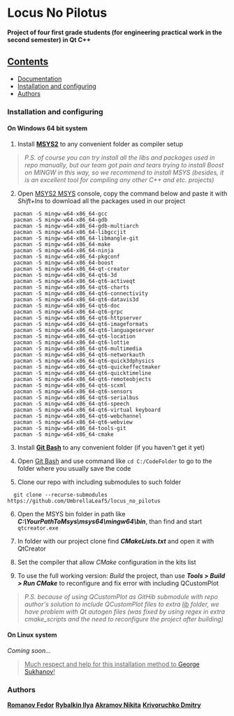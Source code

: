 # Locus No Pilotus

**Project of four first grade students (for engineering practical work in the second semester) in Qt C++**

## <u>**Contents**</u>
  * [Documentation](https://umbrellaleaf5.github.io/locus_no_pilotus/index.html "documentation generated with doxygen")
 * [Installation and configuring](#installation-and-configuring "with using MSYS")
 * [Authors](#authors "the best guys")

### Installation and configuring

#### On Windows 64 bit system
1) Install **[MSYS2](https://www.msys2.org/)** to any convenient folder as compiler setup
> *P.S. of course you can try install all the libs and packages used in repo manually, but our team got pain and tears trying to install Boost on MINGW in this way, so we recommend to install MSYS (besides, it is an excellent tool for compiling any other C++ and etc. projects)*

2) Open <u>MSYS2 MSYS</u> console, copy the command below and paste it with *Shift+Ins* to download all the packages used in our project
```
  pacman -S mingw-w64-x86_64-gcc
  pacman -S mingw-w64-x86_64-gdb
  pacman -S mingw-w64-x86_64-gdb-multiarch
  pacman -S mingw-w64-x86_64-libgccjit 
  pacman -S mingw-w64-x86_64-libmangle-git 
  pacman -S mingw-w64-x86_64-make
  pacman -S mingw-w64-x86_64-ninja
  pacman -S mingw-w64-x86_64-pkgconf
  pacman -S mingw-w64-x86_64-boost
  pacman -S mingw-w64-x86_64-qt-creator
  pacman -S mingw-w64-x86_64-qt6-3d
  pacman -S mingw-w64-x86_64-qt6-activeqt
  pacman -S mingw-w64-x86_64-qt6-charts 
  pacman -S mingw-w64-x86_64-qt6-connectivity 
  pacman -S mingw-w64-x86_64-qt6-datavis3d
  pacman -S mingw-w64-x86_64-qt6-doc 
  pacman -S mingw-w64-x86_64-qt6-grpc 
  pacman -S mingw-w64-x86_64-qt6-httpserver 
  pacman -S mingw-w64-x86_64-qt6-imageformats 
  pacman -S mingw-w64-x86_64-qt6-languageserver
  pacman -S mingw-w64-x86_64-qt6-location 
  pacman -S mingw-w64-x86_64-qt6-lottie 
  pacman -S mingw-w64-x86_64-qt6-multimedia 
  pacman -S mingw-w64-x86_64-qt6-networkauth 
  pacman -S mingw-w64-x86_64-qt6-quick3dphysics 
  pacman -S mingw-w64-x86_64-qt6-quickeffectmaker 
  pacman -S mingw-w64-x86_64-qt6-quicktimeline 
  pacman -S mingw-w64-x86_64-qt6-remoteobjects 
  pacman -S mingw-w64-x86_64-qt6-scxml
  pacman -S mingw-w64-x86_64-qt6-sensors 
  pacman -S mingw-w64-x86_64-qt6-serialbus 
  pacman -S mingw-w64-x86_64-qt6-speech 
  pacman -S mingw-w64-x86_64-qt6-virtual keyboard 
  pacman -S mingw-w64-x86_64-qt6-webchannel 
  pacman -S mingw-w64-x86_64-qt6-webview 
  pacman -S mingw-w64-x86_64-tools-git
  pacman -S mingw-w64-x86_64-cmake
```

3) Install **[Git Bash](https://gitforwindows.org/)** to any convenient folder (if you haven't get it yet) 

4) Open <u>Git Bash</u> and use command like ``` cd C:/CodeFolder ``` to go to the folder where you usually save the code

5) Clone our repo with including submodules to such folder
``` 
  git clone --recurse-submodules https://github.com/UmbrellaLeaf5/locus_no_pilotus 
```

6) Open the MSYS bin folder in path like ***C:\YourPathToMsys\msys64\mingw64\bin***, than find and start ``` qtcreator.exe ```

7) In folder with our project clone find ***CMakeLists.txt*** and open it with QtCreator

8) Set the compiler that allow *CMake* configuration in the kits list

8) To use the full working version: *Build* the project, than use ***Tools > Build > Run CMake*** to reconfigure and fix error with including QCustomPlot
> *P.S. because of using QCustomPlot as GitHib submodule with repo author's solution to include QCustomPlot files to extra <u>lib</u> folder, we have problem with Qt autogen files (was fixed by using regex in extra cmake_scripts and the need to reconfigure the project after building)*

#### On Linux system

*Coming soon...*

> <u>Much respect and help for this installation method to [George Sukhanov](https://github.com/TheFueRr "our colleague with an equally interesting project on processing experimental data")!</u>


### Authors
**[Romanov Fedor](https://github.com/Romanov-Fedor "math greatest gigachad (Desmos proger)")**
**[Rybalkin Ilya](https://github.com/Stargazer2005 "traveling salesman problem and Dijkstra algos enjoyer")**
**[Akramov Nikita](https://github.com/MrWh1teF0x "jsons, gui forms and cursors hero")**
**[Krivoruchko Dmitry](https://github.com/UmbrellaLeaf5 "repo manager and gui guy")**
